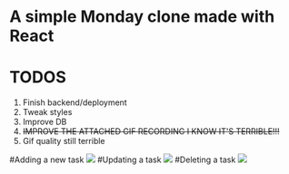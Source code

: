 # A simple Monday clone made with React

# TODOS
1. Finish backend/deployment
2. Tweak styles
3. Improve DB
4. ~~IMPROVE THE ATTACHED GIF RECORDING I KNOW IT'S TERRIBLE!!!~~
5. Gif quality still terrible

#Adding a new task
![](https://i.imgur.com/kS3JwPr.gif)
#Updating a task
![](https://i.imgur.com/2SazTXr.gif)
#Deleting a task
![](https://i.imgur.com/B37TETm.gif)
